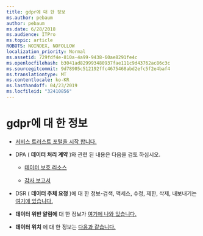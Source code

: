 ```yaml
---
title: gdpr에 대 한 정보
ms.author: pebaum
author: pebaum
ms.date: 6/28/2018
ms.audience: ITPro
ms.topic: article
ROBOTS: NOINDEX, NOFOLLOW
localization_priority: Normal
ms.assetid: 729fdf4e-810a-4a99-9438-60ae8291fe4c
ms.openlocfilehash: b3041ad829993480937fae111c9d43762ac86c3c
ms.sourcegitcommit: 9d78905c512192ffc4675468abd2efc5f2e4baf4
ms.translationtype: MT
ms.contentlocale: ko-KR
ms.lasthandoff: 04/23/2019
ms.locfileid: "32410856"
---
```

# <a name="information-about-gdpr"></a>gdpr에 대 한 정보

- [서비스 트러스트 포털을 시작 합니다.](https://servicetrust.microsoft.com/ViewPage/GDPRGetStarted)
    
- DPA ( **데이터 처리 계약** )와 관련 된 내용은 다음을 검토 하십시오. 
    
  - [데이터 보호 리소스](https://servicetrust.microsoft.com/ViewPage/TrustDocuments)
    
  - [감사 보고서](https://servicetrust.microsoft.com/ViewPage/MSComplianceGuide)
    
- DSR ( **데이터 주체 요청** )에 대 한 정보-검색, 액세스, 수정, 제한, 삭제, 내보내기는 [여기에 있습니다.](https://docs.microsoft.com/microsoft-365/compliance/gdpr-dsr-office365)
    
- **데이터 위반 알림에** 대 한 정보가 [여기에 나와 있습니다.](https://servicetrust.microsoft.com/ViewPage/GDPRBreach)
    
- **데이터 위치** 에 대 한 정보는 [다음과 같습니다.](https://products.office.com/where-is-your-data-located?ms.officeurl=datamaps&amp;geo=All#All)
    

